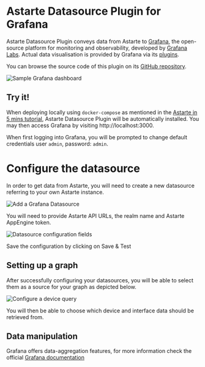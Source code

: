 # Astarte Datasource Plugin for Grafana

Astarte Datasource Plugin conveys data from Astarte to
[Grafana](https://github.com/grafana/grafana), the open-source platform for
monitoring and observability, developed by [Grafana Labs](https://grafana.com/).
Actual data visualisation is provided by Grafana via its
[plugins](https://grafana.com/grafana/plugins/?type=panel).

You can browse the source code of this plugin on its
[GitHub repository](https://github.com/astarte-platform/grafana-astarte-datasource).

![Sample Grafana dashboard](assets/astarte-grafana-dashboard-overview.png)

## Try it!

When deploying locally using `docker-compose` as mentioned in the
[Astarte in 5 mins
tutorial](https://docs.astarte-platform.org/astarte/1.0/010-astarte_in_5_minutes.html#install-astarte),
Astarte Datasource Plugin will be automatically installed. You may then access Grafana
by visiting http://localhost:3000.

When first logging into Grafana, you will be prompted to change default
credentials user `admin`, password: `admin`.

# Configure the datasource

In order to get data from Astarte, you will need to create a new datasource
referring to your own Astarte instance.

![Add a Grafana Datasource](assets/astarte-grafana-add-datasource.png)

You will need to provide Astarte API URLs, the realm name and Astarte AppEngine token.

![Datasource configuration fields](assets/astarte-grafana-datasource-fields.png)

Save the configuration by clicking on Save & Test

## Setting up a graph

After successfully configuring your datasources, you will be able to select
them as a source for your graph as depicted below.

![Configure a device query](assets/astarte-grafana-device-query.png)

You will then be able to choose which device and interface data should be retrieved from.

## Data manipulation

Grafana offers data-aggregation features, for more information check the official
[Grafana documentation](https://grafana.com/docs/grafana/latest/panels/transformations)
